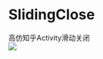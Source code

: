 # SlidingClose
高仿知乎Activity滑动关闭<br>
![](https://github.com/ChanWong21/SlideClose/blob/master/screenshot/screenshot.gif)<br>
